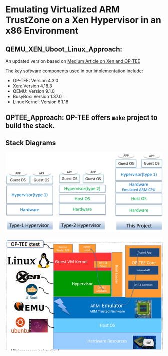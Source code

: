 # Emulating Virtualized ARM TrustZone on a Xen Hypervisor in an x86 Environment

## QEMU_XEN_Uboot_Linux_Approach: 

An updated version based on [Medium Article on Xen and OP-TEE](https://medium.com/@denisobrezkov/xen-on-arm-and-qemu-1654f24dea75)

The key software components used in our implementation include:
* OP-TEE: Version 4.3.0
* Xen: Version 4.18.3
* QEMU: Version 9.1.0
* BusyBox: Version 1.37.0
* Linux Kernel: Version 6.1.18


## OPTEE_Approach: OP-TEE offers `make` project to build the stack.

## Stack Diagrams
![screenshot](images/type12_hyper.png)


![screenshot](images/optee_virtual_arch.png)

